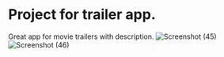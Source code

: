# Project for trailer app.

Great app for movie trailers with description.
![Screenshot (45)](https://user-images.githubusercontent.com/98125126/195380925-82429681-fe7c-4fe7-acbb-cbe9c3fcfba1.png)
![Screenshot (46)](https://user-images.githubusercontent.com/98125126/195380938-e93add8e-70de-47f9-9bc0-4a63dc60f7e4.png)
